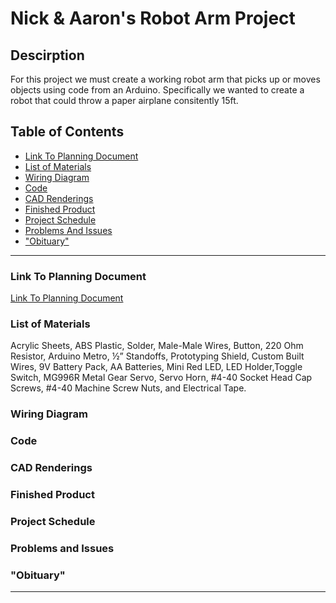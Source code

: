 # Nick & Aaron's Robot Arm Project
  ## Descirption
  For this project we must create a working robot arm that picks up or moves objects using code from an Arduino. Specifically we wanted to create a robot that could        throw a paper airplane consitently 15ft.

## Table of Contents
* [Link To Planning Document](#Link-To-Planning-Document)
* [List of Materials](#List-of-Materials)
* [Wiring Diagram](#Wiring-Diagram)
* [Code](#Code)
* [CAD Renderings](#CAD-Renderings)
* [Finished Product](#Finished-Product)
* [Project Schedule](#Project-Schedule)
* [Problems And Issues](#Problems-And-Issues)
* ["Obituary"](#"Obituary")
---

### Link To Planning Document
  [Link To Planning Document](https://docs.google.com/document/d/17YDV7t57pZ85mQmOJNlsC8A8yKnT_Qs7Ie4sjMxX9nk/edit)
  
### List of Materials
  Acrylic Sheets, ABS Plastic, Solder, Male-Male Wires, Button, 220 Ohm Resistor, Arduino Metro, ½” Standoffs, Prototyping Shield, Custom Built Wires, 9V Battery Pack, AA Batteries, Mini Red LED, LED Holder,Toggle Switch, MG996R Metal Gear Servo, Servo Horn, #4-40 Socket Head Cap Screws, #4-40 Machine Screw Nuts, and Electrical Tape.

### Wiring Diagram 


### Code


### CAD Renderings


### Finished Product


### Project Schedule


### Problems and Issues


### "Obituary"
---
